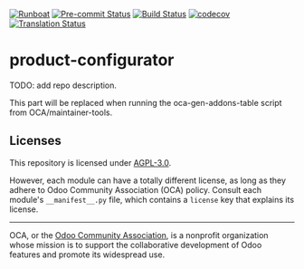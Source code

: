 
[![Runboat](https://img.shields.io/badge/runboat-Try%20me-875A7B.png)](https://runboat.odoo-community.org/builds?repo=OCA/product-configurator&target_branch=16.0)
[![Pre-commit Status](https://github.com/OCA/product-configurator/actions/workflows/pre-commit.yml/badge.svg?branch=16.0)](https://github.com/OCA/product-configurator/actions/workflows/pre-commit.yml?query=branch%3A16.0)
[![Build Status](https://github.com/OCA/product-configurator/actions/workflows/test.yml/badge.svg?branch=16.0)](https://github.com/OCA/product-configurator/actions/workflows/test.yml?query=branch%3A16.0)
[![codecov](https://codecov.io/gh/OCA/product-configurator/branch/16.0/graph/badge.svg)](https://codecov.io/gh/OCA/product-configurator)
[![Translation Status](https://translation.odoo-community.org/widgets/product-configurator-16-0/-/svg-badge.svg)](https://translation.odoo-community.org/engage/product-configurator-16-0/?utm_source=widget)

<!-- /!\ do not modify above this line -->

# product-configurator

TODO: add repo description.

<!-- /!\ do not modify below this line -->

<!-- prettier-ignore-start -->

[//]: # (addons)

This part will be replaced when running the oca-gen-addons-table script from OCA/maintainer-tools.

[//]: # (end addons)

<!-- prettier-ignore-end -->

## Licenses

This repository is licensed under [AGPL-3.0](LICENSE).

However, each module can have a totally different license, as long as they adhere to Odoo Community Association (OCA)
policy. Consult each module's `__manifest__.py` file, which contains a `license` key
that explains its license.

----
OCA, or the [Odoo Community Association](http://odoo-community.org/), is a nonprofit
organization whose mission is to support the collaborative development of Odoo features
and promote its widespread use.
